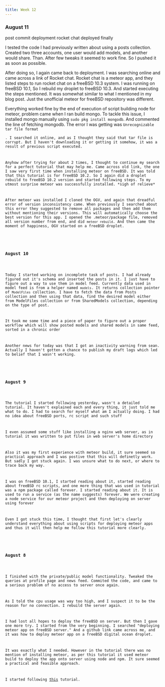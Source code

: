 ```yaml
---
title: Week 12
---
```


<p class="lead">

</p>
  
<div class="accordion">

<h3>August 11</h3>
<div>
post commit
deployment
rocket chat
deployed finally

<p>I tested the code I had previously written about using a posts collection. Created two three accounts, one user would add models, and another would share. Than. After few tweaks it seemed to work fine. So I pushed it as soon as possible.</p>
<p>After doing so, I again came back to deployment. I was searching online and came across a link of Rocket chat. Rocket chat is a meteor app, and they listed steps to run rocket chat on a freeBSD 10.3 system. I was running on freeBSD 10.1, So I rebuild my droplet to freeBSD 10.3. And started executing the steps mentioned. It was somewhat similar to what I mentioned in my blog post. Just the unofficial meteor for freeBSD repository was different.</p>
<p>Everything worked fine by the end of execution of script building node for meteor, problem came when I ran build mongo. To tackle this issue, I installed mongo manually using <code>sudo pkg install mongodb</code>. And commented the line of fetching mongodb. The error I was getting was <code>Unrecognizable tar file format</p>. I searched it online, and as I thought they said that tar file is corrupt. But I haven't downloading it or getting it somehow, it was a result of previous script executed.</p>
<p>Anyhow after trying for about 2 times, I thought to continue my search for a perfect tutorial that may help me. Came across old link, the one I saw very first time when installing meteor on freeBSD. It was told that this tutorial is for freeBSD 10.2. So I again did a droplet rebuild to freeBSD 10.2 version and started following steps. To my utmost surprise meteor was successfully installed. *sigh of relieve*</p>
<p>After meteor was installed I cloned the OGV, and again that dreadful error of version inconsistency came. When previously I searched about this error they suggested to remove all packages and then add them without mentioning their versions. This will automatically choose the best version for this app. I opened the .meteor/package file, removed all version number from end, and did <codE>meteor rebuild</code>. And then came the moment of happiness, OGV started on a freeBSD droplet.</p>
</div>

<h3>August 10</h3>
<div>
<p>Today I started working on incomplete task of posts. I had already figured out it's schema and inserted the posts in it. I just have to figure out a way to use them in model feed. Currently data used in model feed is from a helper named <code>models</code>. It returns collection pointer of <code>ModelFiles</code> collection. I have to fetch the data from Posts collection and then using that data, find the desired model either from ModelFiles collection or from SharedModels collection, depending on the type of post.</p>
<p>It took me some time and a piece of paper to figure out a proper workflow which will show posted models and shared models in same feed, sorted in a chronic order</p>
<p>Another news for today was that I got an inactivity warning from sean. Actually I haven't gotten a chance to publish my draft logs which led to belief that I wasn't working.</p>
</div>

<h3>August 9</h3>
<div>
<p>The tutorial I started following yesterday, wasn't a detailed tutorial. It haven't explained each and every thing, it just told me what to do. I had to search for myself what am I actually doing. I had no idea about freeBSD ports, rc script and such stuff</p>
<p>I even assumed some stuff like installing a nginx web server, as in tutorial it was written to put files in web server's home directory</p>
<p>Also it was my first experience with meteor build, it sure seemed so practical approach and I was postive that this will definetly work. But sadly I got stuck again. I was unsure what to do next, or where to trace back my way.</p>
<p>I was on freeBSD 10.1, I started reading about it, started reading about freeBSD rc scripts, and one more thing that was used in tutorial was a npm package called forever. I started reading about it. It is used to run a service (as the name suggests) forever. We were creating a node service for our meteor project and then deploying on server using forever</p>
<p>Even I got stuck this time, I thought that first let's clearly understand everything about using scripts for deploying meteor apps and thus it will then help me follow this tutorial more clearly.</p>
</div>

<h3>August 8</h3>
<div>
<p>I finished with the private/public model functionality. Tweaked the queries at profile page and news feed. Commited the code, and came to a serious problem of no access to server once again.</p>
<p>As I told the cpu usage was way too high, and I suspect it to be the reason for no connection. I rebuild the server again.</p>
<p>I had lost all hopes to deploy the freeBSD on server. But then I gave one more try. I started from the very beginning. I searched "deploying meteor app on freeBSD server." And a github link came across me, and it was how to deploy meteor app on a freeBSD digital ocean droplet.</p>
<p>It was exactly what I needed. However in the tutorial there was no mention of installing meteor, as per this tutorial it used meteor build to deploy the app onto server using node and npm. It sure seemed a practical and feasible approach.</p>
<p>I started following <a href="https://github.com/orangecms/freebsd-meteor-tutorial">this</a> tutorial.</p>
</div>

</div>
